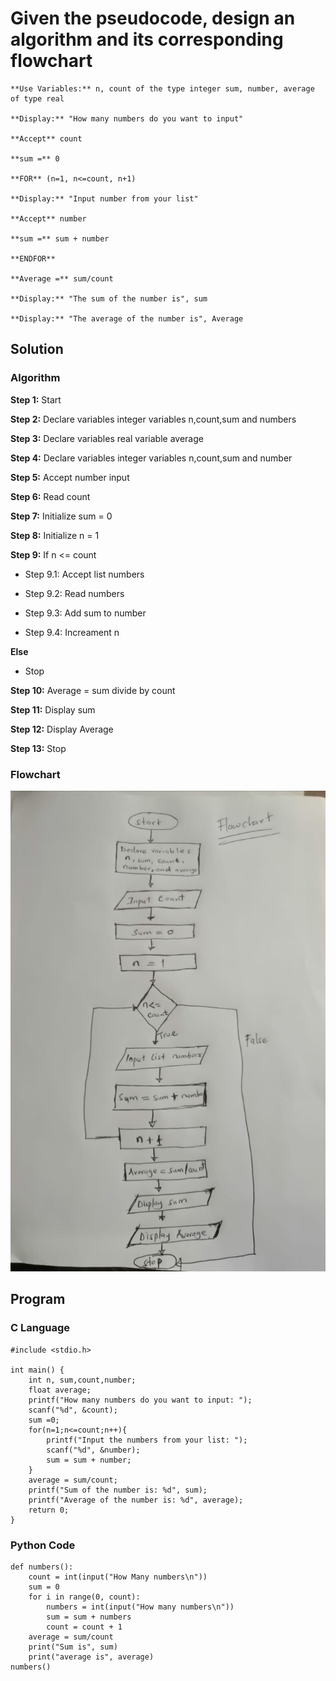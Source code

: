 # Given the pseudocode, design an algorithm and its corresponding flowchart

    **Use Variables:** n, count of the type integer sum, number, average of type real

    **Display:** "How many numbers do you want to input"

    **Accept** count

    **sum =** 0

    **FOR** (n=1, n<=count, n+1)

    **Display:** "Input number from your list"

    **Accept** number

    **sum =** sum + number

    **ENDFOR** 

    **Average =** sum/count

    **Display:** "The sum of the number is", sum

    **Display:** "The average of the number is", Average

## Solution

### Algorithm

**Step 1:** Start

**Step 2:** Declare variables integer variables n,count,sum and numbers

**Step 3:** Declare variables real variable average

**Step 4:** Declare variables integer variables n,count,sum and number

**Step 5:** Accept number input

**Step 6:** Read count

**Step 7:** Initialize sum = 0

**Step 8:** Initialize n = 1

**Step 9:** If n <= count

- Step 9.1: Accept list numbers

- Step 9.2: Read numbers

- Step 9.3: Add sum to number

- Step 9.4: Increament n

**Else**

- Stop

**Step 10:** Average = sum divide by count

**Step 11:** Display sum

**Step 12:** Display Average

**Step 13:** Stop

### Flowchart

![img](img/1.jpeg)

## Program

### C Language
```text
#include <stdio.h>

int main() {
    int n, sum,count,number;
    float average;
    printf("How many numbers do you want to input: ");
    scanf("%d", &count);
    sum =0;
    for(n=1;n<=count;n++){
        printf("Input the numbers from your list: ");
        scanf("%d", &number);
        sum = sum + number;
    }
    average = sum/count;
    printf("Sum of the number is: %d", sum);
    printf("Average of the number is: %d", average);
    return 0;
}
```

### Python Code
```text
def numbers():
    count = int(input("How Many numbers\n"))
    sum = 0
    for i in range(0, count):
        numbers = int(input("How many numbers\n"))
        sum = sum + numbers
        count = count + 1
    average = sum/count
    print("Sum is", sum)
    print("average is", average)
numbers()
```